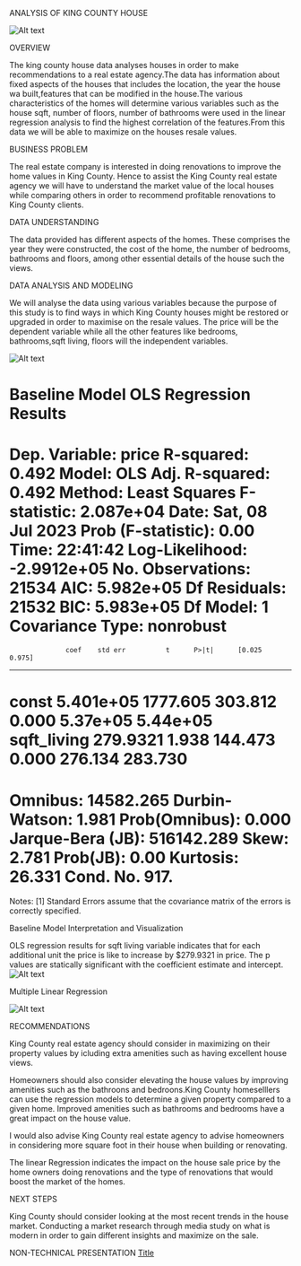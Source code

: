 ANALYSIS OF KING COUNTY HOUSE

![Alt text](20230709_103354-2.jpg)

OVERVIEW

The king county house data analyses houses in order to make recommendations to a real estate agency.The data has information about fixed aspects of the houses that includes the location, the year the house wa built,features that can be modified in the house.The various characteristics of the homes will determine various variables such as the house sqft, number of floors, number of bathrooms were used in the linear regression analysis to find the highest correlation of the features.From this data we will be able to maximize on the houses resale values.

BUSINESS PROBLEM

The real estate company is interested in doing renovations to improve the home values in King County. Hence to assist the King County real estate agency we will have to understand the market value of the local houses while comparing others in order to recommend profitable renovations to King County clients.

DATA UNDERSTANDING

The data provided  has different aspects of the homes. These comprises the year they were constructed, the cost of the home, the number of bedrooms, bathrooms and floors, among other essential details of the house such the views.

DATA ANALYSIS AND MODELING

We will analyse the data using various variables because the purpose of this study is to find ways in which King County houses might be restored or upgraded in order to maximise on the resale values.
The price will be the dependent variable while all the other features like bedrooms, bathrooms,sqft living, floors will the independent variables.

![Alt text](image.png)

Baseline Model
          OLS Regression Results                            
==============================================================================
Dep. Variable:                  price   R-squared:                       0.492
Model:                            OLS   Adj. R-squared:                  0.492
Method:                 Least Squares   F-statistic:                 2.087e+04
Date:                Sat, 08 Jul 2023   Prob (F-statistic):               0.00
Time:                        22:41:42   Log-Likelihood:            -2.9912e+05
No. Observations:               21534   AIC:                         5.982e+05
Df Residuals:                   21532   BIC:                         5.983e+05
Df Model:                           1                                         
Covariance Type:            nonrobust                   
===============================================================================
                  coef    std err          t      P>|t|      [0.025      0.975]
-------------------------------------------------------------------------------
const        5.401e+05   1777.605    303.812      0.000    5.37e+05    5.44e+05
sqft_living   279.9321      1.938    144.473      0.000     276.134     283.730
==============================================================================
Omnibus:                    14582.265   Durbin-Watson:                   1.981
Prob(Omnibus):                  0.000   Jarque-Bera (JB):           516142.289
Skew:                           2.781   Prob(JB):                         0.00
Kurtosis:                      26.331   Cond. No.                         917.
==============================================================================

Notes:
[1] Standard Errors assume that the covariance matrix of the errors is correctly specified.

Baseline Model Interpretation and Visualization

 OLS regression results for sqft living variable indicates that for each additional unit the price is like to increase by $279.9321 in price.
The p values are statically significant with the coefficient estimate and intercept.
![Alt text](image-1.png)

Multiple Linear Regression

![Alt text](image-3.png)

RECOMMENDATIONS

King County real estate agency should consider in maximizing on their property values by icluding extra amenities such as having excellent house views.

Homeowners should also consider elevating the house values by improving amenities such as the bathroons and bedroons.King County homeselllers can use the regression models to determine a given property  compared to a given home. Improved amenities such as bathrooms and bedrooms have a great impact on the house value.

I would also advise King County real estate agency to advise homeowners in considering more square foot in their house when building or renovating.

The linear Regression indicates the impact on the house sale price by the home owners doing renovations and the type of renovations that would boost the market of the homes.

NEXT STEPS

King County should consider looking at the most recent trends in the house market. Conducting a market research through media study on what is modern in order to gain different insights and maximize on the sale.

NON-TECHNICAL PRESENTATION [Title](<../../../../Downloads/ANALYSIS OF KING COUNTY HOUSES.pdf>)